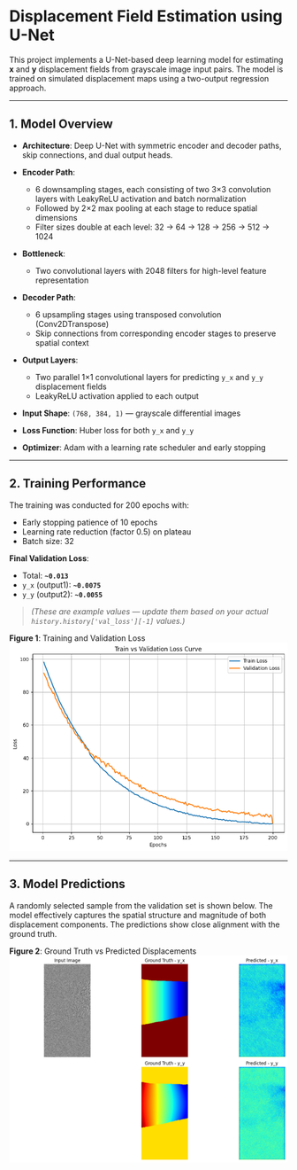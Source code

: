 #  Displacement Field Estimation using U-Net

This project implements a U-Net-based deep learning model for estimating **x** and **y** displacement fields from grayscale image input pairs. The model is trained on simulated displacement maps using a two-output regression approach.

---

## 1. Model Overview

- **Architecture**: Deep U-Net with symmetric encoder and decoder paths, skip connections, and dual output heads.
- **Encoder Path**:
  - 6 downsampling stages, each consisting of two 3×3 convolution layers with LeakyReLU activation and batch normalization
  - Followed by 2×2 max pooling at each stage to reduce spatial dimensions
  - Filter sizes double at each level: 32 → 64 → 128 → 256 → 512 → 1024
- **Bottleneck**:
  - Two convolutional layers with 2048 filters for high-level feature representation
- **Decoder Path**:
  - 6 upsampling stages using transposed convolution (Conv2DTranspose)
  - Skip connections from corresponding encoder stages to preserve spatial context
- **Output Layers**:
  - Two parallel 1×1 convolutional layers for predicting `y_x` and `y_y` displacement fields
  - LeakyReLU activation applied to each output

- **Input Shape**: `(768, 384, 1)` — grayscale differential images
- **Loss Function**: Huber loss for both `y_x` and `y_y`
- **Optimizer**: Adam with a learning rate scheduler and early stopping

---

## 2. Training Performance

The training was conducted for 200 epochs with:

- Early stopping patience of 10 epochs  
- Learning rate reduction (factor 0.5) on plateau  
- Batch size: 32

**Final Validation Loss**:
- Total: **`~0.013`**
- `y_x` (output1): **`~0.0075`**
- `y_y` (output2): **`~0.0055`**

> *(These are example values — update them based on your actual `history.history['val_loss'][-1]` values.)*

**Figure 1**: Training and Validation Loss  
![Training vs Validation Loss](images/tv_acc_rr.png)

---

## 3. Model Predictions

A randomly selected sample from the validation set is shown below. The model effectively captures the spatial structure and magnitude of both displacement components. The predictions show close alignment with the ground truth.

**Figure 2**: Ground Truth vs Predicted Displacements  
![Prediction Results](images/eg1.png)
